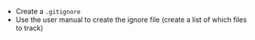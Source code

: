 - Create a `.gitignore`
- Use the user manual to create the ignore file (create a list of which files to track)